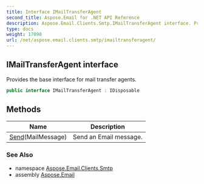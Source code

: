 ```yaml
---
title: Interface IMailTransferAgent
second_title: Aspose.Email for .NET API Reference
description: Aspose.Email.Clients.Smtp.IMailTransferAgent interface. Provides the base interface for mail transfer agents
type: docs
weight: 17090
url: /net/aspose.email.clients.smtp/imailtransferagent/
---
```

## IMailTransferAgent interface

Provides the base interface for mail transfer agents.

```csharp
public interface IMailTransferAgent : IDisposable
```

## Methods

| Name | Description |
| --- | --- |
| [Send](../../aspose.email.clients.smtp/imailtransferagent/send/)(MailMessage) | Send an Email message. |

### See Also

* namespace [Aspose.Email.Clients.Smtp](../../aspose.email.clients.smtp/)
* assembly [Aspose.Email](../../)


